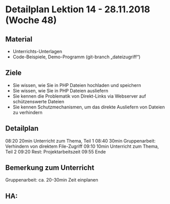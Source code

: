 Detailplan Lektion 14 - 28.11.2018 (Woche 48)
============================================

Material
--------

* Unterrichts-Unterlagen
* Code-Beispiele, Demo-Programm (git-branch „dateizugriff“)

Ziele
-----
*  Sie wissen, wie Sie in PHP Dateien hochladen und speichern
*  Sie wissen, wie Sie in PHP Dateien ausliefern
*  Sie kennen die Problematik von Direkt-Links via Webserver auf schützenswerte Dateien
*  Sie kennen Schutzmechanismen, um das direkte Ausliefern von Dateien zu verhindern

Detailplan
----------

08:20 20min Unterricht zum Thema, Teil 1
08:40 30min Gruppenarbeit: Verhindern von direktem File-Zugriff
09:10 10min Unterricht zum Thema, Teil 2
09:20 Rest: Projektarbeitszeit
09:55 Ende

Bemerkung zum Unterricht
------------------------

Gruppenarbeit: ca. 20-30min Zeit einplanen

HA:
-----

